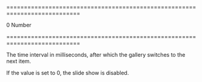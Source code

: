 ===========================================================================
<!--default-->0<!--/default-->
<!--type-->Number<!--/type-->
===========================================================================

<!--shortDescription-->
The time interval in milliseconds, after which the gallery switches to the next item.
<!--/shortDescription-->

<!--fullDescription-->
If the value is set to 0, the slide show is disabled.


<!--/fullDescription-->